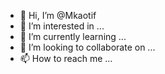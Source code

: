 - 👋 Hi, I’m @Mkaotif
- 👀 I’m interested in ...
- 🌱 I’m currently learning ...
- 💞️ I’m looking to collaborate on ...
- 📫 How to reach me ...

<!---
Mkaotif/Mkaotif is a ✨ special ✨ repository because its `README.md` (this file) appears on your GitHub profile.
You can click the Preview link to take a look at your changes.
--->
